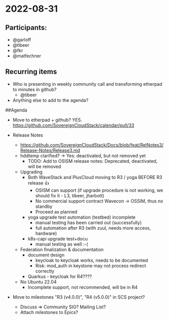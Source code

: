 # 2022-08-31

## Participants:
* @garloff
* @tibeer
* @fkr
* @matfechner

## Recurring items
* Who is presenting in weekly community call and transforming etherpad to minutes in github?
  * @tibeer
* Anything else to add to the agenda?

##Agenda

* Move to etherpad + github?
  YES. https://github.com/SovereignCloudStack/calendar/pull/33

* Release Notes
  * https://github.com/SovereignCloudStack/Docs/blob/feat/RelNotes3/Release-Notes/Release3.md
  * hddtemp clarified? -> Yes: deactivated, but not removed yet
    * TODO: Add to OSISM release notes: Deprecated, deactivated, will be removed
  * Upgrading
    * Both WaveStack and PlusCloud moving to R3 / yoga BEFORE R3 release 👍 
      * OSISM can support (if upgrade procedure is not working, we should fix it - L3, tibeer, jharbott)
      * No commercial support contract Wavecon -> OSSIM, thus no standby
      * Proceed as planned
    * yoga upgrade test automation (testbed)  incomplete
      * manual testing has been carried out (successfully)
      * full automation after R3 (with zuul, needs more access, hardware)
    * k8s-capi upgrade test+docu
      * manual testing as well :-(
  * Federation finalization & documentation
    * document design
      * keycloak to keycloak works, needs to be documented
      * Risk: mod_auth in keystone may not process redirect correctly
    * Quarkus - keycloak for R4????
  * No Ubuntu 22.04
    * Incomplete support, not recommended, will be in R4

* Move to milestones "R3 (v4.0.0)", "R4 (v5.0.0)" in SCS project?
  * Discuss => Community SIG? Mailing List?
  * Attach milestones to Epics?
